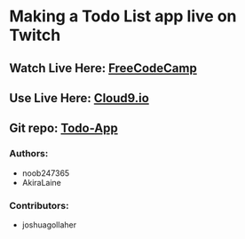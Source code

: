 # Making a Todo List app live on Twitch

## Watch Live Here: [FreeCodeCamp](http://www.twitch.tv/freecodecamp)

## Use Live Here: [Cloud9.io](http://twitch-thing-noob247.c9users.io/)

## Git repo: [Todo-App](https://github.com/AkiraLaine/todo-app)

### Authors:
* noob247365
* AkiraLaine

### Contributors:
* joshuagollaher